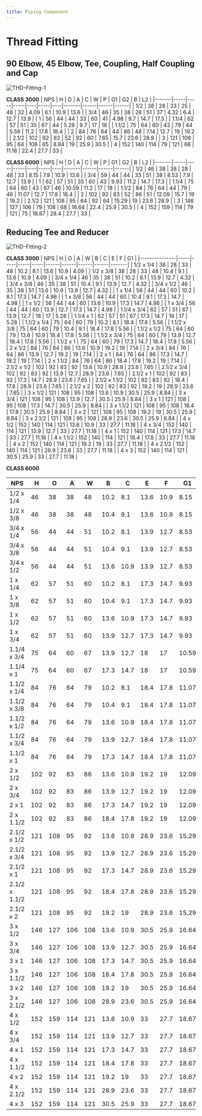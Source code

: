 ```yaml
---
title: Piping Component
---
```


# Thread Fitting

## 90 Elbow, 45 Elbow, Tee, Coupling, Half Coupling and Cap

![THD-Fitting-1](../.vitepress/images/elb-thd.png)

**CLASS 3000**
| NPS   | H   | D   | A   | C  | W   | P  | G1    | G2   | B    | L2   |
|-------|-----|-----|-----|----|-----|----|-------|------|------|------|
| 1/2   | 38  | 28  | 33  | 25 | 48  | 32 | 4.09  | 6.1  | 10.9 | 13.6 |
| 3/4   | 46  | 35  | 38  | 28 | 51  | 37 | 4.32  | 6.4  | 12.7 | 13.9 |
| 1     | 56  | 44  | 44  | 33 | 60  | 41 | 4.98  | 9.7  | 14.7 | 17.3 |
| 1.1/4 | 62  | 57  | 51  | 35 | 67  | 44 | 5.28  | 9.7  | 17   | 18   |
| 1.1/2 | 75  | 64  | 60  | 43 | 79  | 44 | 5.56  | 11.2 | 17.8 | 18.4 |
| 2     | 84  | 76  | 64  | 44 | 86  | 48 | 7.14  | 12.7 | 19   | 19.2 |
| 2.1/2 | 102 | 92  | 83  | 52 | 92  | 60 | 7.65  | 15.7 | 23.6 | 28.9 |
| 3     | 121 | 108 | 95  | 64 | 108 | 65 | 8.84  | 19   | 25.9 | 30.5 |
| 4     | 152 | 140 | 114 | 79 | 121 | 68 | 11.18 | 22.4 | 27.7 | 33   |

**CLASS 6000**
| NPS   | H   | D   | A   | C  | W   | P  | G1    | G2   | B    | L2   |
|-------|-----|-----|-----|----|-----|----|-------|------|------|------|
| 1/2   | 46  | 38  | 38  | 28 | 48  | 33 | 8.15  | 7.9  | 10.9 | 13.6 |
| 3/4   | 59  | 44  | 44  | 33 | 51  | 38 | 8.53  | 7.9  | 12.7 | 13.9 |
| 1     | 62  | 57  | 51  | 35 | 60  | 43 | 9.93  | 11.2 | 14.7 | 17.3 |
| 1.1/4 | 75  | 64  | 60  | 43 | 67  | 46 | 10.59 | 11.2 | 17   | 18   |
| 1.1/2 | 84  | 76  | 64  | 44 | 79  | 46 | 11.07 | 12.7 | 17.8 | 18.4 |
| 2     | 102 | 92  | 83  | 52 | 86  | 51 | 12.09 | 15.7 | 19   | 19.2 |
| 2.1/2 | 121 | 108 | 95  | 64 | 92  | 64 | 15.29 | 19   | 23.6 | 28.9 |
| 3     | 146 | 127 | 106 | 79 | 108 | 68 | 16.64 | 22.4 | 25.9 | 30.5 |
| 4     | 152 | 159 | 114 | 79 | 121 | 75 | 18.67 | 28.4 | 27.7 | 33   |


## Reducing Tee and Reducer

![THD-Fitting-2](../.vitepress/images/redtee-thd.png)

**CLASS 3000**
| NPS           | H   | O   | A   | W   | B    | C    | E    | F    | G1    |
|---------------|-----|-----|-----|-----|------|------|------|------|-------|
| 1/2 x 1/4     | 38  | 28  | 33  | 48  | 10.2 | 8.1  | 13.6 | 10.9 | 4.09  |
| 1/2 x 3/8     | 38  | 28  | 33  | 48  | 10.4 | 9.1  | 13.6 | 10.9 | 4.09  |
| 3/4 x 1/4     | 46  | 35  | 38  | 51  | 10.2 | 8.1  | 13.9 | 12.7 | 4.32  |
| 3/4 x 3/8     | 46  | 35  | 38  | 51  | 10.4 | 9.1  | 13.9 | 12.7 | 4.32  |
| 3/4 x 1/2     | 46  | 35  | 38  | 51  | 13.6 | 10.9 | 13.9 | 12.7 | 4.32  |
| 1 x 1/4       | 56  | 44  | 44  | 60  | 10.2 | 8.1  | 17.3 | 14.7 | 4.98  |
| 1 x 3/8       | 56  | 44  | 44  | 60  | 10.4 | 9.1  | 17.3 | 14.7 | 4.98  |
| 1 x 1/2       | 56  | 44  | 44  | 60  | 13.6 | 10.9 | 17.3 | 14.7 | 4.98  |
| 1 x 3/4       | 56  | 44  | 44  | 60  | 13.9 | 12.7 | 17.3 | 14.7 | 4.98  |
| 1.1/4 x 3/4   | 62  | 57  | 51  | 67  | 13.9 | 12.7 | 18   | 17   | 5.28  |
| 1.1/4 x 1     | 62  | 57  | 51  | 67  | 17.3 | 14.7 | 18   | 17   | 5.28  |
| 1.1/2 x 1/4   | 75  | 64  | 60  | 79  | 10.2 | 8.1  | 18.4 | 17.8 | 5.56  |
| 1.1/2 x 3/8   | 75  | 64  | 60  | 79  | 10.4 | 9.1  | 18.4 | 17.8 | 5.56  |
| 1.1/2 x 1/2   | 75  | 64  | 60  | 79  | 13.6 | 10.9 | 18.4 | 17.8 | 5.56  |
| 1.1/2 x 3/4   | 75  | 64  | 60  | 79  | 13.9 | 12.7 | 18.4 | 17.8 | 5.56  |
| 1.1/2 x 1     | 75  | 64  | 60  | 79  | 17.3 | 14.7 | 18.4 | 17.8 | 5.56  |
| 2 x 1/2       | 84  | 76  | 64  | 86  | 13.6 | 10.9 | 19.2 | 19   | 7.14  |
| 2 x 3/4       | 84  | 76  | 64  | 86  | 13.9 | 12.7 | 19.2 | 19   | 7.14  |
| 2 x 1         | 84  | 76  | 64  | 86  | 17.3 | 14.7 | 19.2 | 19   | 7.14  |
| 2 x 1.1/2     | 84  | 76  | 64  | 86  | 18.4 | 17.8 | 19.2 | 19   | 7.14  |
| 2.1/2 x 1/2   | 102 | 92  | 83  | 92  | 13.6 | 10.9 | 28.9 | 23.6 | 7.65  |
| 2.1/2 x 3/4   | 102 | 92  | 83  | 92  | 13.9 | 12.7 | 28.9 | 23.6 | 7.65  |
| 2.1/2 x 1     | 102 | 92  | 83  | 92  | 17.3 | 14.7 | 28.9 | 23.6 | 7.65  |
| 2.1/2 x 1.1/2 | 102 | 92  | 83  | 92  | 18.4 | 17.8 | 28.9 | 23.6 | 7.65  |
| 2.1/2 x 2     | 102 | 92  | 83  | 92  | 19.2 | 19   | 28.9 | 23.6 | 7.65  |
| 3 x 1/2       | 121 | 108 | 95  | 108 | 13.6 | 10.9 | 30.5 | 25.9 | 8.84  |
| 3 x 3/4       | 121 | 108 | 95  | 108 | 13.9 | 12.7 | 30.5 | 25.9 | 8.84  |
| 3 x 1         | 121 | 108 | 95  | 108 | 17.3 | 14.7 | 30.5 | 25.9 | 8.84  |
| 3 x 1.1/2     | 121 | 108 | 95  | 108 | 18.4 | 17.8 | 30.5 | 25.9 | 8.84  |
| 3 x 2         | 121 | 108 | 95  | 108 | 19.2 | 19   | 30.5 | 25.9 | 8.84  |
| 3 x 2.1/2     | 121 | 108 | 95  | 108 | 28.9 | 23.6 | 30.5 | 25.9 | 8.84  |
| 4 x 1/2       | 152 | 140 | 114 | 121 | 13.6 | 10.9 | 33   | 27.7 | 11.18 |
| 4 x 3/4       | 152 | 140 | 114 | 121 | 13.9 | 12.7 | 33   | 27.7 | 11.18 |
| 4 x 1         | 152 | 140 | 114 | 121 | 17.3 | 14.7 | 33   | 27.7 | 11.18 |
| 4 x 1.1/2     | 152 | 140 | 114 | 121 | 18.4 | 17.8 | 33   | 27.7 | 11.18 |
| 4 x 2         | 152 | 140 | 114 | 121 | 19.2 | 19   | 33   | 27.7 | 11.18 |
| 4 x 2.1/2     | 152 | 140 | 114 | 121 | 28.9 | 23.6 | 33   | 27.7 | 11.18 |
| 4 x 3         | 152 | 140 | 114 | 121 | 30.5 | 25.9 | 33   | 27.7 | 11.18 |

**CLASS 6000**

| NPS           | H   | O   | A   | W   | B    | C    | E    | F    | G1    |
|---------------|-----|-----|-----|-----|------|------|------|------|-------|
| 1/2 x 1/4     | 46  | 38  | 38  | 48  | 10.2 | 8.1  | 13.6 | 10.9 | 8.15  |
| 1/2 x 3/8     | 46  | 38  | 38  | 48  | 10.4 | 9.1  | 13.6 | 10.9 | 8.15  |
| 3/4 x 1/4     | 56  | 44  | 44  | 51  | 10.2 | 8.1  | 13.9 | 12.7 | 8.53  |
| 3/4 x 3/8     | 56  | 44  | 44  | 51  | 10.4 | 9.1  | 13.9 | 12.7 | 8.53  |
| 3/4 x 1/2     | 56  | 44  | 44  | 51  | 13.6 | 10.9 | 13.9 | 12.7 | 8.53  |
| 1 x 1/4       | 62  | 57  | 51  | 60  | 10.2 | 8.1  | 17.3 | 14.7 | 9.93  |
| 1 x 3/8       | 62  | 57  | 51  | 60  | 10.4 | 9.1  | 17.3 | 14.7 | 9.93  |
| 1 x 1/2       | 62  | 57  | 51  | 60  | 13.6 | 10.9 | 17.3 | 14.7 | 9.93  |
| 1 x 3/4       | 62  | 57  | 51  | 60  | 13.9 | 12.7 | 17.3 | 14.7 | 9.93  |
| 1.1/4 x 3/4   | 75  | 64  | 60  | 67  | 13.9 | 12.7 | 18   | 17   | 10.59 |
| 1.1/4 x 1     | 75  | 64  | 60  | 67  | 17.3 | 14.7 | 18   | 17   | 10.59 |
| 1.1/2 x 1/4   | 84  | 76  | 64  | 79  | 10.2 | 8.1  | 18.4 | 17.8 | 11.07 |
| 1.1/2 x 3/8   | 84  | 76  | 64  | 79  | 10.4 | 9.1  | 18.4 | 17.8 | 11.07 |
| 1.1/2 x 1/2   | 84  | 76  | 64  | 79  | 13.6 | 10.9 | 18.4 | 17.8 | 11.07 |
| 1.1/2 x 3/4   | 84  | 76  | 64  | 79  | 13.9 | 12.7 | 18.4 | 17.8 | 11.07 |
| 1.1/2 x 1     | 84  | 76  | 64  | 79  | 17.3 | 14.7 | 18.4 | 17.8 | 11.07 |
| 2 x 1/2       | 102 | 92  | 83  | 86  | 13.6 | 10.9 | 19.2 | 19   | 12.09 |
| 2 x 3/4       | 102 | 92  | 83  | 86  | 13.9 | 12.7 | 19.2 | 19   | 12.09 |
| 2 x 1         | 102 | 92  | 83  | 86  | 17.3 | 14.7 | 19.2 | 19   | 12.09 |
| 2 x 1.1/2     | 102 | 92  | 83  | 86  | 18.4 | 17.8 | 19.2 | 19   | 12.09 |
| 2.1/2 x 1/2   | 121 | 108 | 95  | 92  | 13.6 | 10.9 | 28.9 | 23.6 | 15.29 |
| 2.1/2 x 3/4   | 121 | 108 | 95  | 92  | 13.9 | 12.7 | 28.9 | 23.6 | 15.29 |
| 2.1/2 x 1     | 121 | 108 | 95  | 92  | 17.3 | 14.7 | 28.9 | 23.6 | 15.29 |
| 2.1/2 x 1.1/2 | 121 | 108 | 95  | 92  | 18.4 | 17.8 | 28.9 | 23.6 | 15.29 |
| 2.1/2 x 2     | 121 | 108 | 95  | 92  | 19.2 | 19   | 28.9 | 23.6 | 15.29 |
| 3 x 1/2       | 146 | 127 | 106 | 108 | 13.6 | 10.9 | 30.5 | 25.9 | 16.64 |
| 3 x 3/4       | 146 | 127 | 106 | 108 | 13.9 | 12.7 | 30.5 | 25.9 | 16.64 |
| 3 x 1         | 146 | 127 | 106 | 108 | 17.3 | 14.7 | 30.5 | 25.9 | 16.64 |
| 3 x 1.1/2     | 146 | 127 | 106 | 108 | 18.4 | 17.8 | 30.5 | 25.9 | 16.64 |
| 3 x 2         | 146 | 127 | 106 | 108 | 19.2 | 19   | 30.5 | 25.9 | 16.64 |
| 3 x 2.1/2     | 146 | 127 | 106 | 108 | 28.9 | 23.6 | 30.5 | 25.9 | 16.64 |
| 4 x 1/2       | 152 | 159 | 114 | 121 | 13.6 | 10.9 | 33   | 27.7 | 18.67 |
| 4 x 3/4       | 152 | 159 | 114 | 121 | 13.9 | 12.7 | 33   | 27.7 | 18.67 |
| 4 x 1         | 152 | 159 | 114 | 121 | 17.3 | 14.7 | 33   | 27.7 | 18.67 |
| 4 x 1.1/2     | 152 | 159 | 114 | 121 | 18.4 | 17.8 | 33   | 27.7 | 18.67 |
| 4 x 2         | 152 | 159 | 114 | 121 | 19.2 | 19   | 33   | 27.7 | 18.67 |
| 4 x 2.1/2     | 152 | 159 | 114 | 121 | 28.9 | 23.6 | 33   | 27.7 | 18.67 |
| 4 x 3         | 152 | 159 | 114 | 121 | 30.5 | 25.9 | 33   | 27.7 | 18.67 |
